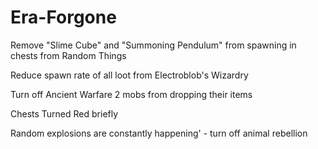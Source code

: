 # Era-Forgone
Remove "Slime Cube" and "Summoning Pendulum" from spawning in chests from Random Things

Reduce spawn rate of all loot from Electroblob's Wizardry

Turn off Ancient Warfare 2 mobs from dropping their items

Chests Turned Red briefly

Random explosions are constantly happening' - turn off animal rebellion
